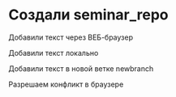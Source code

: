 ﻿# Создали seminar_repo

Добавили текст через ВЕБ-браузер

Добавили текст локально

Добавили текст в новой ветке newbranch

Разрешаем конфликт в браузере
